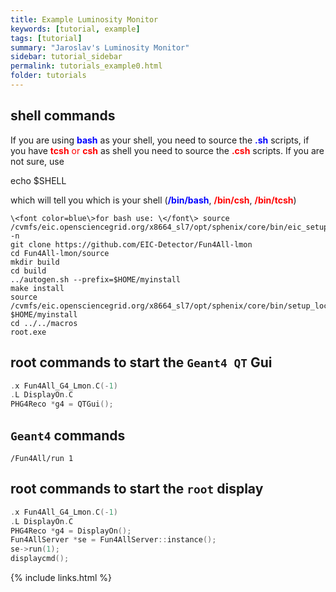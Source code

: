 ```yaml
---
title: Example Luminosity Monitor
keywords: [tutorial, example]
tags: [tutorial]
summary: "Jaroslav's Luminosity Monitor"
sidebar: tutorial_sidebar
permalink: tutorials_example0.html
folder: tutorials
---
```


## shell commands

If you are using <span style="color: blue;">**bash**</span> as your shell, you need to source the <span style="color: blue;">**.sh**</span> scripts, if you have <span style="color: red;">**tcsh** or **csh**</span> as shell you need to source the <span style="color: red;">**.csh**</span> scripts. If you are not sure, use

echo $SHELL

which will tell you which is your shell (<span style="color: blue;">**/bin/bash**</span>, <span style="color: red;">**/bin/csh**</span>, <span style="color: red;">**/bin/tcsh**</span>)



    \<font color=blue\>for bash use: \</font\> source /cvmfs/eic.opensciencegrid.org/x8664_sl7/opt/sphenix/core/bin/eic_setup.sh -n
    git clone https://github.com/EIC-Detector/Fun4All-lmon
    cd Fun4All-lmon/source
    mkdir build
    cd build
    ../autogen.sh --prefix=$HOME/myinstall
    make install
    source /cvmfs/eic.opensciencegrid.org/x8664_sl7/opt/sphenix/core/bin/setup_local.sh $HOME/myinstall
    cd ../../macros
    root.exe


## root commands to start the `Geant4 QT` Gui

```cpp
.x Fun4All_G4_Lmon.C(-1)
.L DisplayOn.C
PHG4Reco *g4 = QTGui();
```
## `Geant4` commands

```
/Fun4All/run 1
```

## root commands to start the `root` display

```cpp
.x Fun4All_G4_Lmon.C(-1)
.L DisplayOn.C
PHG4Reco *g4 = DisplayOn();
Fun4AllServer *se = Fun4AllServer::instance();
se->run(1);
displaycmd();
```

{% include links.html %}

